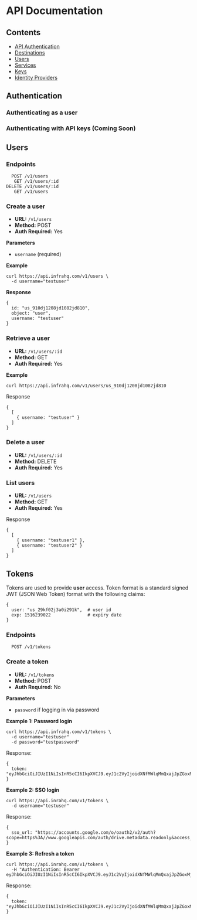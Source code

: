 # API Documentation

## Contents

- [API Authentication](#authentication)
- [Destinations](#destinations)
- [Users](#users)
- [Services](#services)
- [Keys](#keys)
- [Identity Providers](#identity_providers)

## Authentication

### Authenticating as a user

### Authenticating with API keys (Coming Soon)

## Users

### Endpoints

```
  POST /v1/users
   GET /v1/users/:id
DELETE /v1/users/:id
   GET /v1/users
```

### Create a user

* **URL:** `/v1/users`
* **Method:** POST
* **Auth Required:** Yes

**Parameters**

* `username` (required)

**Example**

```
curl https://api.infrahq.com/v1/users \
  -d username="testuser"
```

**Response**

```
{
  id: "us_910dj1208jd1082jd810",
  object: "user",
  username: "testuser"
}
```

### Retrieve a user

* **URL:** `/v1/users/:id`
* **Method:** GET
* **Auth Required:** Yes

**Example**

```
curl https://api.infrahq.com/v1/users/us_910dj1208jd1082jd810
```

Response

```
{
  [
    { username: "testuser" }
  ]
}
```


### Delete a user

* **URL:** `/v1/users/:id`
* **Method:** DELETE
* **Auth Required:** Yes

### List users

* **URL:** `/v1/users`
* **Method:** GET
* **Auth Required:** Yes

Response

```
{
  [
    { username: "testuser1" },
    { username: "testuser2" }
  ]
}
```

## Tokens

Tokens are used to provide **user** access. Token format is a standard signed JWT (JSON Web Token) format with the following claims:

```
{
  user: "us_29kf02j3a0i291k",  # user id
  exp: 1516239022              # expiry date
}
```

### Endpoints

```
  POST /v1/tokens
```

### Create a token
* **URL:** `/v1/tokens`
* **Method:** POST
* **Auth Required:** No

**Parameters**

* `password` if logging in via password

**Example 1: Password login**

```
curl https://api.infrahq.com/v1/tokens \
  -d username="testuser"
  -d password="testpassword"
```

Response:
```
{
  token: "eyJhbGciOiJIUzI1NiIsInR5cCI6IkpXVCJ9.eyJ1c2VyIjoidXNfMWlqMmQxajJpZGoxMjkiLCJleHAiOjE1MTYyMzkwMjJ9.qmUwklTyKkE6uFpVylNdQc6NLpjcqxsiH7uYPBA_c6E"
}
```

**Example 2: SSO login**

```
curl https://api.inrahq.com/v1/tokens \
  -d username="testuser"
```

Response:
```
{
  sso_url: "https://accounts.google.com/o/oauth2/v2/auth?scope=https%3A//www.googleapis.com/auth/drive.metadata.readonly&access_type=offline&include_granted_scopes=true&response_type=code&state=state_parameter_passthrough_value&redirect_uri=https%3A//oauth2.example.com/code&client_id=client_id"
}
```

**Example 3: Refresh a token**

```
curl https://api.inrahq.com/v1/tokens \
  -H "Authentication: Bearer eyJhbGciOiJIUzI1NiIsInR5cCI6IkpXVCJ9.eyJ1c2VyIjoidXNfMWlqMmQxajJpZGoxMjkiLCJleHAiOjE1MTYyMzkwMjJ9.qmUwklTyKkE6uFpVylNdQc6NLpjcqxsiH7uYPBA_c6E"
```

Response:
```
{
  token: "eyJhbGciOiJIUzI1NiIsInR5cCI6IkpXVCJ9.eyJ1c2VyIjoidXNfMWlqMmQxajJpZGoxMjkiLCJleHAiOjE1MTYyNDAxOTJ9.oNdZ_Yh5tdCuovzggdjbuqf6CWttiOoMzbiojU0B76Q"
}
```
